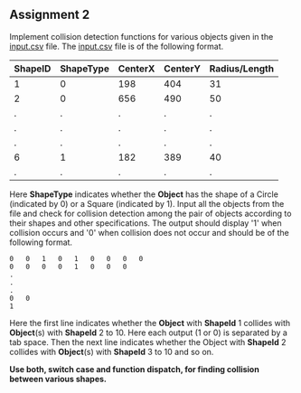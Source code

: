 ## Assignment 2

Implement collision detection functions for various objects given in the [input.csv](input.csv) file. The [input.csv](input.csv) file is of the following format.

| ShapeID | ShapeType | CenterX | CenterY | Radius/Length |
| --- | --- | --- | --- | --- |
| 1 | 0 | 198 | 404 | 31 |
| 2 | 0 | 656 | 490 | 50 |
| . | . | . | . | . |
| . | . | . | . | . |
| . | . | . | . | . |
| 6 | 1 | 182 | 389 | 40 |
| . | . | . | . | . |

Here **ShapeType** indicates whether the **Object** has the shape of a Circle (indicated by 0) or a Square (indicated by 1). Input all the objects from the file and check for collision detection among the pair of objects according to their shapes and other specifications. The output should display '1' when collision occurs and '0' when collision does not occur and should be of the following format. 

```
0   0   1   0   1   0   0   0   0
0   0   0   0   1   0   0   0
.
.
.
0   0
1
```
Here the first line indicates whether the **Object** with **ShapeId** 1 collides with **Object**(s) with **ShapeId** 2 to 10. Here each output (1 or 0) is separated by a tab space. Then the next line indicates whether the Object with **ShapeId** 2 collides with **Object**(s) with **ShapeId** 3 to 10 and so on. 

**Use both, switch case and function dispatch, for finding collision between various shapes.**